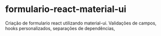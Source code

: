 # formulario-react-material-ui
Criação de formulario react utilizando material-ui. Validações de campos, hooks personalizados, separações de dependências, 
